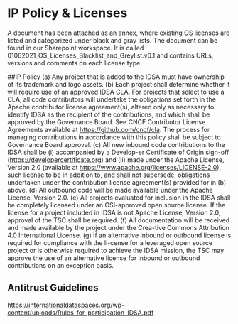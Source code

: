 # IP Policy & Licenses
A document has been attached as an annex, where existing OS licenses are listed and categorized under black and gray lists. The document can be found in our Sharepoint workspace. It is called 01062021_OS_Licenses_Blacklist_and_Greylist.v0.1 and contains URLs, versions and comments on each license type.

##IP Policy
(a) Any project that is added to the IDSA must have ownership of its trademark and logo assets.
(b) Each project shall determine whether it will require use of an approved IDSA CLA. For projects that select to use a CLA, all code contributors will undertake the obligations set forth in the Apache contributor license agreement(s), altered only as necessary to identify IDSA as the recipient of the contributions, and which shall be approved by the Governance Board. See CNCF Contributor License Agreements available at https://github.com/cncf/cla. The process for managing contributions in accordance with this policy shall be subject to Governance Board approval.
(c) All new inbound code contributions to the IDSA shall be (i) accompanied by a Develop-er Certificate of Origin sign-off (https://developercertificate.org) and (ii) made under the Apache License, Version 2.0 (available at https://www.apache.org/licenses/LICENSE-2.0), such license to be in addition to, and shall not supersede, obligations undertaken under the contribution license agreement(s) provided for in (b) above.
(d) All outbound code will be made available under the Apache License, Version 2.0.
(e) All projects evaluated for inclusion in the IDSA shall be completely licensed under an OSI-approved open source license. If the license for a project included in IDSA is not Apache License, Version 2.0, approval of the TSC shall be required.
(f) All documentation will be received and made available by the project under the Crea-tive Commons Attribution 4.0 International License.
(g) If an alternative inbound or outbound license is required for compliance with the li-cense for a leveraged open source project or is otherwise required to achieve the IDSA mission, the TSC may approve the use of an alternative license for inbound or outbound contributions on an exception basis.

## Antitrust Guidelines
https://internationaldataspaces.org/wp-content/uploads/Rules_for_participation_IDSA.pdf
